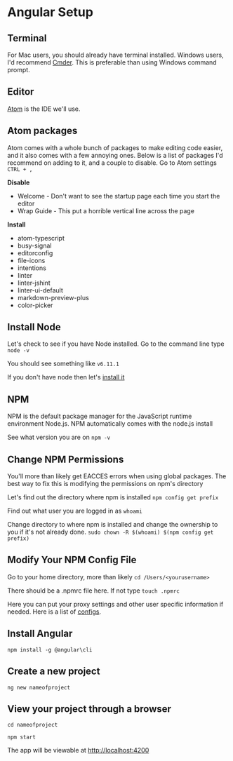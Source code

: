 # Angular Setup

## Terminal
For Mac users, you should already have terminal installed. Windows users, I'd recommend [Cmder](http://cmder.net). This is preferable than using Windows command prompt.

## Editor
[Atom](https://atom.io) is the IDE we'll use.

## Atom packages
Atom comes with a whole bunch of packages to make editing code easier, and it also comes with a few annoying ones. Below is a list of packages I'd recommend on adding to it, and a couple to disable. Go to Atom settings `CTRL + ,`

<strong>Disable</strong>
<ul>
  <li>Welcome - Don't want to see the startup page each time you start the editor</li>
  <li>Wrap Guide - This put a horrible vertical line across the page</li>
</ul>

<strong>Install</strong>
<ul>
  <li>atom-typescript</li>
  <li>busy-signal</li>
  <li>editorconfig</li>
  <li>file-icons</li>
  <li>intentions</li>
  <li>linter</li>
  <li>linter-jshint</li>
  <li>linter-ui-default</li>
  <li>markdown-preview-plus</li>
  <li>color-picker</li>
</ul>

## Install Node
Let's check to see if you have Node installed. Go to the command line type `node -v`

You should see something like `v6.11.1`

If you don't have node then let's [install it](https://nodejs.org/en/download)

## NPM
NPM is the default package manager for the JavaScript runtime environment Node.js. NPM automatically comes with the node.js install

See what version you are on `npm -v`

## Change NPM Permissions
You'll more than likely get EACCES errors when using global packages. The best way to fix this is modifying the permissions on npm's directory

Let's find out the directory where npm is installed `npm config get prefix`

Find out what user you are logged in as `whoami`

Change directory to where npm is installed and change the ownership to you if it's not already done. `sudo chown -R $(whoami) $(npm config get prefix)`

## Modify Your NPM Config File
Go to your home directory, more than likely `cd /Users/<yourusername>`

There should be a .npmrc file here. If not type `touch .npmrc`

Here you can put your proxy settings and other user specific information if needed. Here is a list of [configs](https://docs.npmjs.com/misc/config).

## Install Angular
`npm install -g @angular\cli`

## Create a new project
`ng new nameofproject`

## View your project through a browser
`cd nameofproject`

`npm start`

The app will be viewable at [http://localhost:4200](http://localhost:4200)
